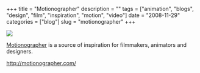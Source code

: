 +++
title = "Motionographer"
description = ""
tags = ["animation", "blogs", "design", "film", "inspiration", "motion", "video"]
date = "2008-11-29"
categories = ["blog"]
slug = "motionographer"
+++



  <div class="notebook-screenshot"><a href="http://motionographer.com/"><img src="//media.konigi.com/bluga/wt4931991aba001_0.jpg"/></a></div><p><a href="http://motionographer.com/">Motionographer</a> is a source of inspiration for filmmakers, animators and designers.</p>
    
  <a href="http://motionographer.com/">http://motionographer.com/</a>
